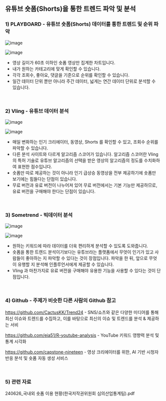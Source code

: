 ##  유튜브 숏폼(Shorts)을 통한 트렌드 파악 및 분석 


###  1) PLAYBOARD - 유튜브 숏폼(Shorts) 데이터를 통한 트렌드 및 순위 파악
![image](https://github.com/user-attachments/assets/3a03ef49-9ec8-459e-81ba-4a1f2c83bbf7)

![image](https://github.com/user-attachments/assets/afc50a2d-81ec-4a0f-a84e-1e620f649c96)

-  영상 길이가 60초 이하인 숏폼 영상만 집계한 차트입니다.
-  내가 원하는 카테고리에 맞게 확인할 수 있습니다.
-  각각 조회수, 좋아요, 댓글을 기준으로 순위를 확인할 수 있습니다.
-  일간 데이터 단위 뿐만 아니라 주간 데이터, 넓게는 연간 데이터 단위로 분석할 수 있습니다.

</br>

###  2) Vling - 유튜브 데이터 분석
![image](https://github.com/user-attachments/assets/85ffcbde-c436-40c5-8f14-6c99f1d9fbe8)

![image](https://github.com/user-attachments/assets/4323b7dd-f2fe-4f49-823d-bcfe974477d3)

- 매일 변화하는 인기 크리에이터, 동영상, Shorts 를 확인할 수 있고, 조회수 순위를 파악할 수 있습니다.
- 다른 분석 사이트와 다르게 알고리즘 스코어가 있습니다. 알고리즘 스코어란 Vling 의 특허 기술로 유튜브 알고리즘의 선택을 받은 영상의 알고리즘의 정도를 수치화하여 표현한 점수입니다.
- 숏폼만 따로 제공하는 것이 아니라 인기 급상승 동영상을 전부 제공하기에 숏폼만 보기에는 힘들다는 단점이 있습니다.
- 무료 버전과 유료 버전이 나누어져 있어 무료 버전에서는 기본 기능만 제공하므로, 유료 버전을 구매해야 한다는 단점이 있습니다.

</br>

###  3) Sometrend - 빅데이터 분석
![image](https://github.com/user-attachments/assets/cd07a6eb-29f6-4f86-9e55-624bfcd777f2)

![image](https://github.com/user-attachments/assets/7b36d53b-2fff-42c8-88d3-37d1e74886f6)

- 원하는 키워드에 따라 데이터를 더욱 편리하게 분석할 수 있도록 도와줍니다.
- 숏폼을 통한 트렌드 분석이기보다는 유튜브라는 플랫폼에서 무엇이 인기가 있고 사람들이 좋아하는 지 파악할 수 있다는 것이 장점입니다. 파악을 한 뒤, 앞으로 무엇이 유행할 지 분석해 인플루언서에게 제공할 수 있습니다.
- Vling 과 마찬가지로 유료 버전을 구매해야 유용한 기능을 사용할 수 있다는 것이 단점입니다.

</br>

###  4) Github - 주제가 비슷한 다른 사람의 Github 참고

https://github.com/CactusKK/Trend24   -  SNS/쇼츠와 같은 다양한 미디어를 통해 최신 이슈와 트렌드를 수집하고, 이를 바탕으로 최신의 이슈 및 트렌드를 분석 & 제공하는 서비

https://github.com/eia51/R-youtube-analysis   -  YouTube 키워드 영향력 분석 및 통계 시각화

https://github.com/capstone-nineteen   -  영상 크리에이터를 위한, AI 기반 시청자 반응 분석 및 숏폼 자동 생성 서비스

</br>

###  5) 관련 자료

240626_국내외 숏폼 이용 현황(한국저작권위원회 심의산업통계팀).pdf







